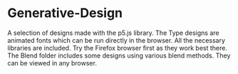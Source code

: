 # Generative-Design
A selection of designs made with the p5.js library.
The Type designs are animated fonts which can be
run directly in the browser. All the necessary libraries
are included. Try the Firefox browser first as they work
best there.
The Blend folder includes some designs using various
blend methods. They can be viewed in any browser.
